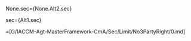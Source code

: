 None.sec={None.Alt2.sec}

sec={Alt1.sec}

=[G/IACCM-Agt-MasterFramework-CmA/Sec/Limit/No3PartyRight/0.md]